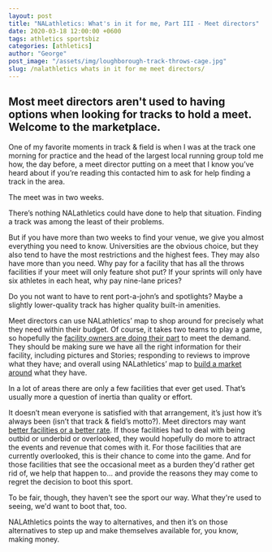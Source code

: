 ```yaml
---
layout: post
title: "NALathletics: What's in it for me, Part III - Meet directors"
date: 2020-03-18 12:00:00 +0600
tags: athletics sportsbiz
categories: [athletics]
author: "George"
post_image: "/assets/img/loughborough-track-throws-cage.jpg"
slug: /nalathletics whats in it for me meet directors/
---
```

<h2>Most meet directors aren't used to having options when looking for tracks to hold a meet. Welcome to the marketplace.</h2>

One of my favorite moments in track & field is when I was at the track one morning for practice and the head of the largest local running group told me how, the day before, a meet director putting on a meet that I know you’ve heard about if you’re reading this contacted him to ask for help finding a track in the area. 

The meet was in two weeks.

There’s nothing NALathletics could have done to help that situation. Finding a track was among the least of their problems. 

But if you have more than two weeks to find your venue, we give you almost everything you need to know. Universities are the obvious choice, but they also tend to have the most restrictions and the highest fees. They may also have more than you need. Why pay for a facility that has all the throws facilities if your meet will only feature shot put? If your sprints will only have six athletes in each heat, why pay nine-lane prices? 

Do you not want to have to rent port-a-john’s and spotlights? Maybe a slightly lower-quality track has higher quality built-in amenities.

Meet directors can use NALathletics’ map to shop around for precisely what they need within their budget. Of course, it takes two teams to play a game, so hopefully the <a href="http://blog.nalathletics.com/2020/03/18/whats-in-it-for-me-coaches">facility owners are doing their part</a> to meet the demand. They should be making sure we have all the right information for their facility, including pictures and Stories; responding to reviews to improve what they have; and overall using NALathletics’ map to <a href="https://www2.deloitte.com/us/en/pages/technology-media-and-telecommunications/articles/sports-business-trends-disruption.html">build a market around</a> what they have. 

In a lot of areas there are only a few facilities that ever get used. That’s usually more a question of inertia than quality or effort. 

It doesn’t mean everyone is satisfied with that arrangement, it’s just how it’s always been (isn’t that track & field’s motto?). Meet directors may want <a href="http://blog.nalathletics.com/2020/03/18/airbnb-athletics-who-needs-it">better facilities or a better rate</a>. If those facilities had to deal with being outbid or underbid or overlooked, they would hopefully do more to attract the events and revenue that comes with it. For those facilities that are currently overlooked, this is their chance to come into the game. And for those facilities that see the occasional meet as a burden they'd rather get rid of, we help that happen to... and provide the reasons they may come to regret the decision to boot this sport.

To be fair, though, they haven't see the sport our way. What they're used to seeing, we'd want to boot that, too.

NALAthletics points the way to alternatives, and then it’s on those alternatives to step up and make themselves available for, you know, making money.  
